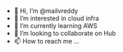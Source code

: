 - 👋 Hi, I’m @mailvreddy
- 👀 I’m interested in cloud infra
- 🌱 I’m currently learning AWS
- 💞️ I’m looking to collaborate on Hub
- 📫 How to reach me ...

<!---
mailvreddy/mailvreddy is a ✨ special ✨ repository because its `README.md` (this file) appears on your GitHub profile.
You can click the Preview link to take a look at your changes.
--->
